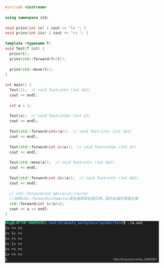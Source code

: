 ```cpp
#include <iostream>

using namespace std;

void prinv(int &v) { cout << "lv "; }
void prinv(int &&v) { cout << "rv "; }

template <typename T>
void Test(T &&t) {
  prinv(t);
  prinv(std::forward<T>(t));

  prinv(std::move(t));
}

int main() {
  Test(1);  // void Test<int> (int &&t)
  cout << endl;

  int a = 1;

  Test(a);  // void Test<int&> (int &t)
  cout << endl;

  Test(std::forward<int>(a));  // void Test<int> (int &&t)
  cout << endl;

  Test(std::forward<int &>(a));  // void Test<int&> (int &t)
  cout << endl;

  Test(std::move(a));  // void Test<int> (int &&t)
  cout << endl;

  Test(std::forward<int &&>(a));  // void Test<int> (int &&t)
  cout << endl;

  // std::forward<int &&>(a)=2;//error 
  //说明std::forward<int&&>(a)是右值而非右值引用，因为右值引用是左值
  std::forward<int &>(a)=2; 
  cout << a << endl;
}
```

![在这里插入图片描述](assets/watermark,type_ZmFuZ3poZW5naGVpdGk,shadow_10,text_aHR0cHM6Ly9ibG9nLmNzZG4ubmV0L3FxXzM4OTY2ODY3avd,size_16,color_FFFFFF,t_70)